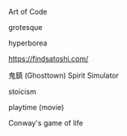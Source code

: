 Art of Code

grotesque

hyperborea

https://findsatoshi.com/

 鬼鎮 (Ghosttown) Spirit Simulator 

stoicism

playtime (movie)

Conway's game of life
